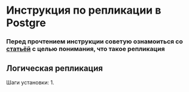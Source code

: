 # Инструкция по репликации в Postgre

### Перед прочтением инструкции советую ознамоиться со [статьёй](https://habr.com/ru/articles/514500/) с целью понимания, что такое репликация

## Логическая репликация
Шаги установки:
1. 
